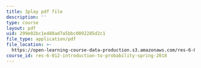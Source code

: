 ```yaml
---
title: 3play pdf file
description: ''
type: course
layout: pdf
uid: 299e02bc1e488ad7a5bbc0092285d2c1
file_type: application/pdf
file_location: >-
  https://open-learning-course-data-production.s3.amazonaws.com/res-6-012-introduction-to-probability-spring-2018/299e02bc1e488ad7a5bbc0092285d2c1_MWcO8ZTOQQQ.pdf
course_id: res-6-012-introduction-to-probability-spring-2018
---
```

